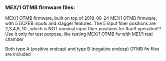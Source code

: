 ### MEX/1 OTMB firmware files:
MEX/1 OTMB firmware, built on top of 2018-08-24 ME1/1 OTMB firmware, with 5 DCFEB inputs and stagger features.  The 5 input fiber positions are 2,3,4,9, 10 , which is NOT nominal input fiber positions for Run3 operation!!!  Use it only for test purpose, like testing MEX/1 OTMB fw with ME1/1 real chamber


Both type A (positive endcap) and type B (negative endcap) OTMB fw files are included 
